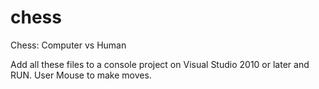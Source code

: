 # chess
Chess: Computer vs Human

Add all these files to a console project on Visual Studio 2010 or later and RUN.
User Mouse to make moves.

